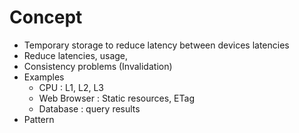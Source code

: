 # Concept
* Temporary storage to reduce latency between devices latencies
* Reduce latencies, usage, 
* Consistency problems (Invalidation)
* Examples
	* CPU : L1, L2, L3
	* Web Browser : Static resources, ETag
	* Database : query results
* Pattern